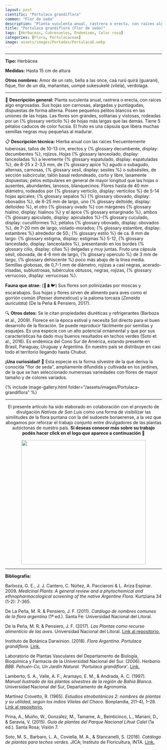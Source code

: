 ```yaml
---
layout: post
cientific: "Portulaca grandiflora"
common: "Flor de seda"
description: "Planta suculenta anual, rastrera o erecta, con raíces algo engrosadas. Sus hojas son carnosas, alargadas y puntiagudas, dispuestas de forma alterna. Posee pequeños pelitos blancos en las uniones de las hojas. Las flores son grandes, solitarias y vistosas, rodeadas por un verticilo de hojas más largas que las demás. Tiene 5 pétalos caducos de color fucsia. El fruto es una cápsula que libera muchas semillas negras muy pequeñas al madurar."
title: "Portulaca grandiflora (Flor de seda)"
tags: [Herbaceas, Cubresuelos, Endemismo, Color rosa]
categories: [Flora, Portulacaceae]
image: assets/images/Portadas/PortulacaG.webp
---
```


***

**Tipo:** Herbácea

**Medidas:** Hasta 15 cm de altura

**Otros nombres:** Amor de un rato, bella a las once, caá rurú quirá (guaraní), fique, flor de un día, mañanitas, uompé sukesukelé (vilela), verdolaga.

***

🌱 **Descripción general:** Planta suculenta anual, rastrera o erecta, con raíces algo engrosadas. Sus hojas son carnosas, alargadas y puntiagudas, dispuestas de forma alterna. Posee pequeños pelitos blancos en las uniones de las hojas. Las flores son grandes, solitarias y vistosas, rodeadas por un {% glossary verticilo %} de hojas más largas que las demás. Tiene 5 pétalos caducos de color fucsia. El fruto es una cápsula que libera muchas semillas negras muy pequeñas al madurar.

📋 **Descripción técnica:** Hierba anual con las raíces frecuentemente tuberosas, tallos de 10-13 cm, erectos y {% glossary decumbente, display: decumbentes %}, rojizos. Hojas {% glossary lanceolado, display: lanceoladas %} a levemente {% glossary espatulado, display: espatuladas %}, de 8-25 x 2-3,5 mm, de {% glossary apice %} agudo o subagudo, alternas, carnosas, {% glossary sesil, display: sesiles %} o subsésiles, de sección subcircular, talón basal redondeado, corto y libre, laxamente dispuestas; pelos estipulares en general de mayor longitud que las hojas o ausentes, abundantes, lanosos, blanquecinos. Flores hasta de 40 mm diámetro, rodeados por {% glossary verticilo, display: verticilos %} de 5-14 hojas apicales; {% glossary sepalos %} {% glossary obovado, display: obovados %}, de 6-25 mm de largo, uno {% glossary deltoide, display: deltoideo %}, el otro {% glossary ovado %} con márgenes {% glossary hialino, display: hialinos %} y el ápice {% glossary emarginado %}, ambos {% glossary apiculado, display: apiculados %}-{% glossary cuculado, display: cuculiformes %}; pétalos {% glossary obovado, display: obovados %}, de 7-20 mm de largo, violado-morados; {% glossary estambre, display: estambres %} alrededor de 50.; {% glossary estilo %} de ca. 8 mm de largo: {% glossary estigma, display: estigmas %} 5-12, {% glossary lanceolado, display: lanceolados %}, presentando en los bordes {% glossary cilio, display: cilias %} delgadas y muy juntas. Fruto una cápsula sésil, obovada, de 4-6 mm de largo, {% glossary operculo %} de 3 mm de largo, {% glossary dehiscente %} poco más abajo de la línea media. Semillas globosas, de 0,7-1 mm de diámetro, rojizas a casi negras, acerado-irisadas, sublustrosas, tubérculos obtusos, negras, rojizas, {% glossary verrucoso, display: verrucosas %}.

**Fauna que atrae:** (🐝🪲🐦) Sus flores son polinizadas por moscas y escarabajos. Sus hojas y flores sirven de alimento para aves como el gorrión común (*Passer domesticus*) y la paloma torcaza (*Zenaida auriculata*) (De la Peña & Pensiero, 2017).

🔍 **Otros datos:** Se le citan propiedades diuréticas y refrigerantes (Barboza et al., 2009). Florece en la época estival y necesita Sol directo para el buen desarrollo de la floración.  Se puede reproducir fácilmente por semillas y esquejes. Es una especie con un alto potencial ornamental y que por sus características ha dado muy buenos resultados en techos verdes (Soto et al., 2016). Es endémica del Cono Sur de América, estando presente en Brasil, Paraguay, Uruguay y Argentina. En nuestro país se distribuye en casi todo el territorio llegando hasta Chubut.

**¡Una curiosidad!** 👀 Esta especie es la forma silvestre de la que deriva la conocida "flor de seda", ampliamente difundida y cultivada en los jardines, de la que se han seleccionado numerosas variedades con flores de mayor tamaño y de colores variados.

 {% include image-gallery.html folder="/assets/images/Portulaca-grandiflora" %}

------

<div style="text-align: center;">
El presente artículo ha sido elaborado en colaboración con el proyecto de divulgación <em>Nativas de San Luis</em> como una forma de visibilizar las similitudes de la flora puntana con la del sudoeste bonaerense, a la vez que abogamos por reforzar el trabajo conjunto entre divulgadores de las plantas autóctonas de nuestro país. <strong>Si deseas conocer más sobre su trabajo podés hacer click en el logo que aparece a continuación</strong> 🌱
</div>
<p align= "center">
 <a href="https://www.instagram.com/nativasdesanluis" target="_blank">
  <img width="400" height="400" src="/assets/images/Imagenes/SanLuis.png">
 </a>
</p>


***

**Bibliografía:**

Barboza, G. E., J. J. Cantero, C. Núñez, A. Pacciaroni & L. Ariza Espinar. 2009. *Medicinal Plants: A general review and a phytochemical and ethnopharmacological screening of the native Argentine Flora*. Kurtziana 34 (1-2): 7-365.

De La Peña, M. R. & Pensiero, J. F. (2011). *Catálogo de nombres comunes de la flora argentina* (1ª ed.). Santa Fé: Universidad Nacional del Litoral.

De la Peña, M. R. & Pensiero, J. F. (2017). *Las Plantas como recurso alimenticio de las aves*. Universidad Nacional del Litoral. [Link al repositorio.](http://hdl.handle.net/11336/110320)

Instituto de Botánica Darwinion. (2018). *Flora Argentina. Portulaca grandiflora*. [Link.](https://buscador.floraargentina.edu.ar/species/details/6480)

Laboratorio de Plantas Vasculares del Departamento de Biología, Bioquímica y Farmacia de la Universidad Nacional del Sur. (2006). *Herbario BBB. Pehuén-Co, Un Jardín Natural. 'Portulaca grandiflora'*. [Link.](http://www.plantasvasculares.uns.edu.ar/herbario/galeria/pehuen/p.html#po_gra)

Lamberto, S. A., Valle, A. F., Aramayo, E. M., & Andrada, A. C. (1997). *Manual ilustrado de las plantas silvestres de la región de Bahía Blanca*. Universidad Nacional del Sur, Departamento de Agronomía.

Martínez Crovetto, R. (1965). *Estudios etnobotánicos 2: nombres de plantas y su utilidad, según los indios Vilelas del Chaco*. Bonplandia, *2*(1-4), 1–28. [Link al repositorio.](https://doi.org/10.30972/bon.21-41531)

Prina, A., Muiño, W., González, M., Tamame, A., Beinticinco, L., Mariani, D., & Saravia, V. (2015). *Guía de plantas del Parque Nacional Lihué Calel* (1a ed.). Santa Rosa; Visión 7.

Soto, M. S., Barbaro, L. A., Coviella, M. A., & Stancanelli, S. (2016). *Catálogo de plantas para techos verdes*. JICA; Instituto de Floricultura, INTA. [Link.](http://hdl.handle.net/20.500.12123/17310)